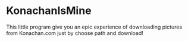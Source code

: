 # KonachanIsMine
This little program give you an epic experience of downloading pictures from Konachan.com just by choose path and download!

